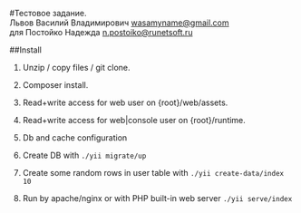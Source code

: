 #Тестовое задание.  
Львов Василий Владимирович <wasamyname@gmail.com>  
для Постойко Надежда <n.postoiko@runetsoft.ru>


##Install
1. Unzip / copy files / git clone.
2. Composer install.
3. Read+write access for web user on {root}/web/assets.
4. Read+write access for web|console user on {root}/runtime.
5. Db and cache configuration
6. Create DB with `./yii migrate/up`
7. Create some random rows in user table with `./yii create-data/index 10`

8. Run by apache/nginx or with PHP built-in web server `./yii serve/index`